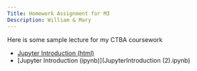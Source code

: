 ```yaml
---
Title: Homework Assignment for M3
Description: William & Mary 
---
```


Here is some sample lecture for my CTBA coursework
- [Jupyter Introduction (html)](JupyterIntroduction.html)
- [Jupyter Introduction (ipynb)](JupyterIntroduction (2).ipynb)
